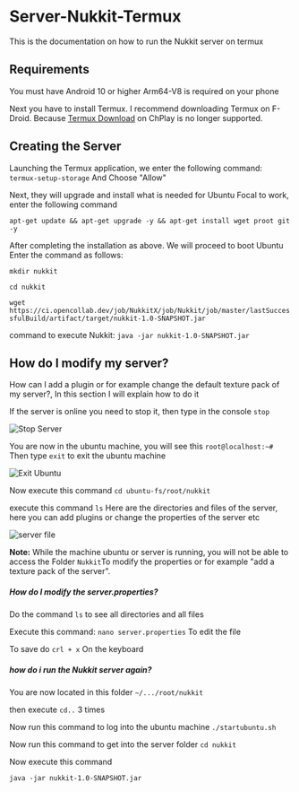 # Server-Nukkit-Termux
This is the documentation on how to run the Nukkit server on termux

## Requirements

You must have Android 10 or higher
Arm64-V8 is required on your phone

Next you have to install Termux. I recommend downloading Termux on F-Droid. Because [Termux Download](https://f-droid.org/packages/com.termux/) on ChPlay is no longer supported.

## Creating the Server

Launching the Termux application, we enter the following command:
`termux-setup-storage` And Choose "Allow"

Next, they will upgrade and install what is needed for Ubuntu Focal to work, enter the following command

`apt-get update && apt-get upgrade -y && apt-get install wget proot git -y`

After completing the installation as above. We will proceed to boot Ubuntu
Enter the command as follows:

`mkdir nukkit`

`cd nukkit`

`wget https://ci.opencollab.dev/job/NukkitX/job/Nukkit/job/master/lastSuccessfulBuild/artifact/target/nukkit-1.0-SNAPSHOT.jar`

command to execute Nukkit:
`java -jar nukkit-1.0-SNAPSHOT.jar`

## How do I modify my server?
How can I add a plugin or for example change the default texture pack of my server?, In this section I will explain how to do it

If the server is online you need to stop it, then type in the console `stop`

![Stop Server](https://raw.githubusercontent.com/apoorslime/termux/main/Screenshot_2022-08-15-22-38-50-03_84d3000e3f4017145260f7618db1d683.jpg)

You are now in the ubuntu machine, you will see this
`root@localhost:~#` Then type `exit` to exit the ubuntu machine

![Exit Ubuntu](https://raw.githubusercontent.com/apoorslime/termux/main/Screenshot_2022-08-15-22-39-45-97_84d3000e3f4017145260f7618db1d683.jpg)

Now execute this command
`cd ubuntu-fs/root/nukkit`

execute this command `ls` Here are the directories and files of the server, here you can add plugins or change the properties of the server etc

![server file](https://raw.githubusercontent.com/apoorslime/termux/main/Screenshot_2022-08-15-22-57-59-15_84d3000e3f4017145260f7618db1d683.jpg)

**Note:** While the machine ubuntu or server is running, you will not be able to access the Folder `Nukkit`To modify the properties or for example "add a texture pack of the server".

##### How do I modify the server.properties?
Do the command `ls` to see all directories and all files

Execute this command:
`nano server.properties` To edit the file

To save do `crl + x` On the keyboard

##### how do i run the Nukkit server again?

You are now located in this folder `~/.../root/nukkit`

then execute `cd..` 3 times

Now run this command to log into the ubuntu machine
`./startubuntu.sh`

Now run this command to get into the server folder
`cd nukkit`

Now execute this command

`java -jar nukkit-1.0-SNAPSHOT.jar`


